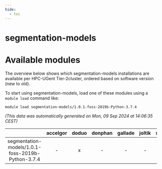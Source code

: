 ```yaml
---
hide:
  - toc
---
```


segmentation-models
===================

# Available modules


The overview below shows which segmentation-models installations are available per HPC-UGent Tier-2cluster, ordered based on software version (new to old).

To start using segmentation-models, load one of these modules using a `module load` command like:

```shell
module load segmentation-models/1.0.1-foss-2019b-Python-3.7.4
```

*(This data was automatically generated on Mon, 09 Sep 2024 at 14:06:35 CEST)*  

| |accelgor|doduo|donphan|gallade|joltik|shinx|skitty|
| :---: | :---: | :---: | :---: | :---: | :---: | :---: | :---: |
|segmentation-models/1.0.1-foss-2019b-Python-3.7.4|-|x|-|-|-|-|x|
